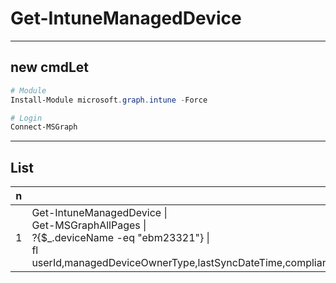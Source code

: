# Get-IntuneManagedDevice

---

## new cmdLet
````ps1
# Module
Install-Module microsoft.graph.intune -Force

# Login
Connect-MSGraph
````

---

## List
|n|name|e.g.|O/P|
|-|----|----|---|
|1|Get-IntuneManagedDevice \| <br/> Get-MSGraphAllPages \| <br/> ?{$_.deviceName -eq "ebm23321"} \| <br/> fl userId,managedDeviceOwnerType,lastSyncDateTime,complianceState,userPrincipalName,complianceGracePeriodExpirationDateTime,serialNumber ||

